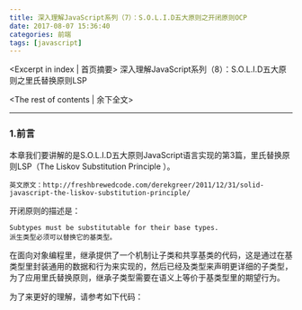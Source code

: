 ```yaml
---
title: 深入理解JavaScript系列（7）：S.O.L.I.D五大原则之开闭原则OCP
date: 2017-08-07 15:36:40
categories: 前端
tags: [javascript]
---
```

<Excerpt in index | 首页摘要> 
深入理解JavaScript系列（8）：S.O.L.I.D五大原则之里氏替换原则LSP
<!-- more -->
<The rest of contents | 余下全文>

-----

### 1.前言
本章我们要讲解的是S.O.L.I.D五大原则JavaScript语言实现的第3篇，里氏替换原则LSP（The Liskov Substitution Principle ）。

```
英文原文：http://freshbrewedcode.com/derekgreer/2011/12/31/solid-javascript-the-liskov-substitution-principle/
```

开闭原则的描述是：
```
Subtypes must be substitutable for their base types.
派生类型必须可以替换它的基类型。 
```
在面向对象编程里，继承提供了一个机制让子类和共享基类的代码，这是通过在基类型里封装通用的数据和行为来实现的，然后已经及类型来声明更详细的子类型，为了应用里氏替换原则，继承子类型需要在语义上等价于基类型里的期望行为。

为了来更好的理解，请参考如下代码：   
```
```